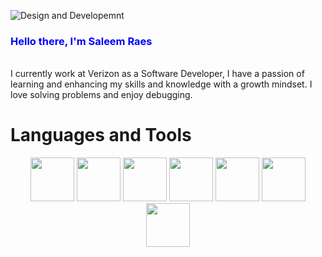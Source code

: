 ![Design and Developemnt](https://user-images.githubusercontent.com/76002896/165784161-492d6911-5ae4-4132-9724-1ed5e0e31ffc.jpg)
 
<h3 style="color:blue">Hello there, I'm Saleem Raes</h3> <br>
I currently work at Verizon as a Software Developer, I have a passion of learning and enhancing my skills and knowledge with a growth mindset. I love solving problems and enjoy debugging.

# Languages and Tools  
<p align="center">
<img src="https://user-images.githubusercontent.com/76002896/170563331-c90a518f-28bc-4315-b5e7-4f51b814484a.png" height="70">   
<img src="https://user-images.githubusercontent.com/76002896/170564845-b15dc714-6af6-40a4-8501-e74d31f08419.png" height="70">
<img src="https://user-images.githubusercontent.com/76002896/170566558-5f0d78de-9c88-4594-9c20-3ccd923b3c86.png" height="70">
<img src="https://user-images.githubusercontent.com/76002896/170577346-7c1a4e80-2f7d-4d75-a908-fa0ed40efb4e.png" height="70">
<img src="https://user-images.githubusercontent.com/76002896/170717154-8bb52b0a-fbc1-4ced-8043-af2262510e48.png" height="70">
<img src="https://user-images.githubusercontent.com/76002896/170717364-1759c973-58ba-455f-942c-2ee7128e8d4c.jpg" height="70">
<img src="https://user-images.githubusercontent.com/76002896/170717726-966dc934-f4e0-4430-aeff-9419cdd1f1b2.png" height="70">
</p>


